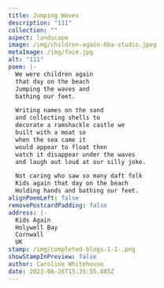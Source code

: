 ```yaml
---
title: Jumping Waves
description: "111"
collection: ""
aspect: landscape
image: /img/children-again-6ba-studio.jpeg
metaImage: /img/face.jpg
alt: "111"
poem: |-
  We were children again 
  that day on the beach
  Jumping the waves and
  bathing our feet.

  Writing names on the sand 
  and collecting shells to 
  decorate a ramshackle castle we
  built with a moat so
  when the sea came it 
  would appear to float then
  watch it disappear under the waves 
  and laugh out loud at our silly joke.

  Not caring who saw so many daft folk
  Kids again that day on the beach
  Holding hands and bathing our feet.
alignPoemLeft: false
removePostcardPadding: false
address: |-
  Kids Again
  Holywell Bay
  Cornwall
  UK
stamp: /img/completed-blogs-1-1-.png
showStampInPreview: false
author: Caroline Whitehouse
date: 2023-06-26T15:35:55.085Z
---
```

